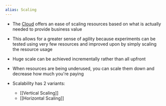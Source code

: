 ```yaml
---
alias: Scaling
---
```


- The [Cloud](Cloud%20Computing.md) offers an ease of scaling resources based on what is actually needed to provide business value
- This allows for a greater sense of agility because experiments can be tested using very few resources and improved upon by simply scaling the resource usage
- Huge scale can be achieved incrementally rather than all upfront
- When resources are being underused, you can scale them down and decrease how much you're paying

- Scalability has 2 variants:
	- [[Vertical Scaling]]
	 - [[Horizontal Scaling]]
